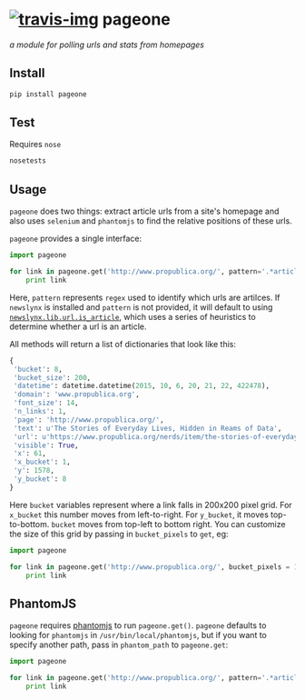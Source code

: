 [![travis-img](https://travis-ci.org/newslynx/pageone.svg)](https://travis-ci.org/newslynx/pageone)
pageone
======
_a module for polling urls and stats from homepages_

## Install
```bash
pip install pageone
```

## Test
Requires `nose`

```bash
nosetests
```

## Usage
`pageone` does two things: extract article urls from a site's homepage and also uses `selenium` and `phantomjs` to find the relative positions of these urls.

`pageone` provides a single interface:

```python
import pageone

for link in pageone.get('http://www.propublica.org/', pattern='.*article.*'):
    print link
```
Here, `pattern` represents `regex` used to identify which urls are artilces. If `newslynx` is installed and `pattern` is not provided, it will default to using [`newslynx.lib.url.is_article`](https://github.com/newslynx/newslynx-core/blob/master/newslynx/lib/url.py#L342), which uses a series of heuristics to determine whether a url is an article.

All methods will return a list of dictionaries that look like this:

```python
{
 'bucket': 8,
 'bucket_size': 200,
 'datetime': datetime.datetime(2015, 10, 6, 20, 21, 22, 422478),
 'domain': 'www.propublica.org',
 'font_size': 14,
 'n_links': 1,
 'page': 'http://www.propublica.org/',
 'text': u'The Stories of Everyday Lives, Hidden in Reams of Data',
 'url': u'https://www.propublica.org/nerds/item/the-stories-of-everyday-lives-hidden-in-reams-of-data/',
 'visible': True,
 'x': 61,
 'x_bucket': 1,
 'y': 1578,
 'y_bucket': 8
}
```

Here `bucket` variables represent where a link falls in 200x200 pixel grid.  For `x_bucket` this number moves from left-to-right. For `y_bucket`, it moves top-to-bottom.  `bucket` moves from top-left to bottom right.  You can customize the size of this grid by passing in `bucket_pixels` to `get`, eg:

```python
import pageone

for link in pageone.get('http://www.propublica.org/', bucket_pixels = 100, pattern='.*article.*'):
    print link
```

## PhantomJS
`pageone` requires [phantomjs](http://phantomjs.org/) to run `pageone.get()`.  `pageone` defaults to looking for `phantomjs` in `/usr/bin/local/phantomjs`, but if you want to specify another path, pass in `phantom_path` to `pageone.get`:

```python
import pageone

for link in pageone.get('http://www.propublica.org/', pattern='.*article.*', phantom_path="/usr/bin/phantomjs"):
    print link
```